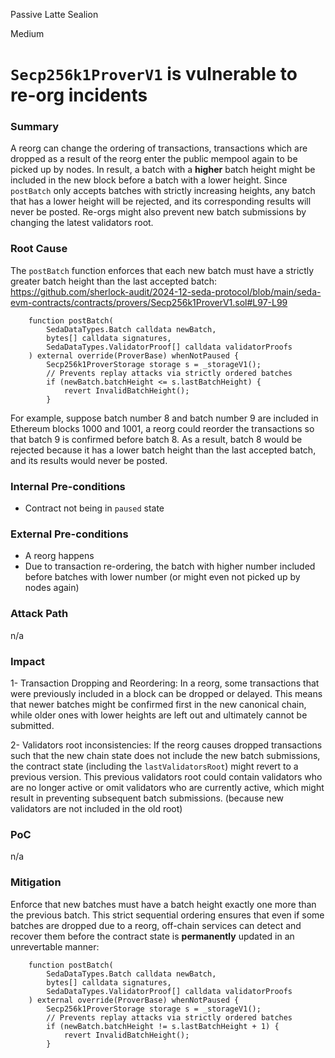 Passive Latte Sealion

Medium

# `Secp256k1ProverV1` is vulnerable to re-org incidents

### Summary
A reorg can change the ordering of transactions, transactions which are dropped as a result of the reorg enter the public mempool again to be picked up by nodes. In result, a batch with a **higher** batch height might be included in the new block before a batch with a lower height. Since `postBatch` only accepts batches with strictly increasing heights, any batch that has a lower height will be rejected, and its corresponding results will never be posted.
Re-orgs might also prevent new batch submissions by changing the latest validators root.

### Root Cause
The `postBatch` function enforces that each new batch must have a strictly greater batch height than the last accepted batch:
https://github.com/sherlock-audit/2024-12-seda-protocol/blob/main/seda-evm-contracts/contracts/provers/Secp256k1ProverV1.sol#L97-L99
```solidity
    function postBatch(
        SedaDataTypes.Batch calldata newBatch,
        bytes[] calldata signatures,
        SedaDataTypes.ValidatorProof[] calldata validatorProofs
    ) external override(ProverBase) whenNotPaused {
        Secp256k1ProverStorage storage s = _storageV1();
        // Prevents replay attacks via strictly ordered batches
        if (newBatch.batchHeight <= s.lastBatchHeight) {
            revert InvalidBatchHeight();
        }
```
For example, suppose batch number 8 and batch number 9 are included in Ethereum blocks 1000 and 1001, a reorg could reorder the transactions so that batch 9 is confirmed before batch 8. As a result, batch 8 would be rejected because it has a lower batch height than the last accepted batch, and its results would never be posted.

### Internal Pre-conditions
- Contract not being in `paused` state

### External Pre-conditions
- A reorg happens
- Due to transaction re-ordering, the batch with higher number included before batches with lower number (or might even not picked up by nodes again)

### Attack Path
n/a

### Impact
1- Transaction Dropping and Reordering:
In a reorg, some transactions that were previously included in a block can be dropped or delayed. This means that newer batches might be confirmed first in the new canonical chain, while older ones with lower heights are left out and ultimately cannot be submitted.

2- Validators root inconsistencies:
If the reorg causes dropped transactions such that the new chain state does not include the new batch submissions, the contract state (including the `lastValidatorsRoot`) might revert to a previous version. This previous validators root could contain validators who are no longer active or omit validators who are currently active, which might result in preventing subsequent batch submissions. (because new validators are not included in the old root)

### PoC
n/a

### Mitigation
Enforce that new batches must have a batch height exactly one more than the previous batch. This strict sequential ordering ensures that even if some batches are dropped due to a reorg, off-chain services can detect and recover them before the contract state is **permanently** updated in an unrevertable manner:
```solidity
    function postBatch(
        SedaDataTypes.Batch calldata newBatch,
        bytes[] calldata signatures,
        SedaDataTypes.ValidatorProof[] calldata validatorProofs
    ) external override(ProverBase) whenNotPaused {
        Secp256k1ProverStorage storage s = _storageV1();
        // Prevents replay attacks via strictly ordered batches
        if (newBatch.batchHeight != s.lastBatchHeight + 1) {
            revert InvalidBatchHeight();
        }
```